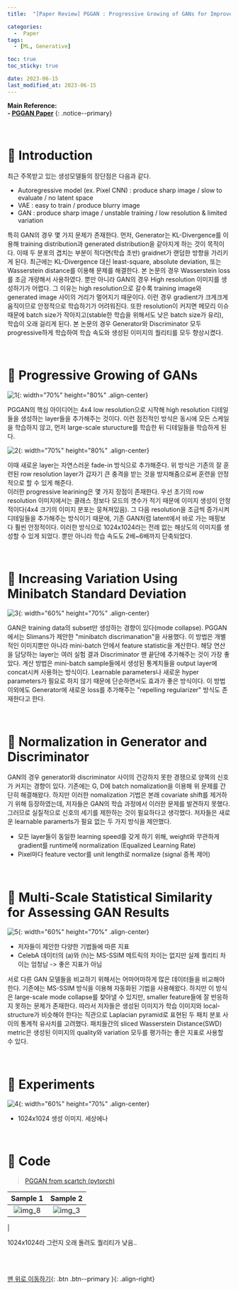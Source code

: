 ```yaml
---
title:  "[Paper Review] PGGAN : Progressive Growing of GANs for Improved Quality, Stability, and Variation" 

categories:
  -  Paper
tags:
  - [ML, Generative]

toc: true
toc_sticky: true

date: 2023-06-15
last_modified_at: 2023-06-15
---
```


**Main Reference: <br>- [PGGAN Paper](https://arxiv.org/abs/1710.10196)**
{: .notice--primary}

<br>


# 🚀 Introduction

최근 주목받고 있는 생성모델들의 장단점은 다음과 같다.

- Autoregressive model (ex. Pixel CNN) : produce sharp image / slow to evaluate / no latent space
- VAE : easy to train / produce blurry image
- GAN : produce sharp image / unstable training / low resolution & limited variation

특히 GAN의 경우 몇 가지 문제가 존재한다. 먼저, Generator는 KL-Divergence를 이용해 training distribution과 generated distribution을 같아지게 하는 것이 목적이다. 이때 두 분포의 겹치는 부분이 적다면(학습 초반) graidnet가 랜덤한 방향을 가리키게 된다. 최근에는 KL-Divergence 대신 least-square, absolute deviation, 또는 Wasserstein distance를 이용해 문제를 해결한다. 본 논문의 경우 Wasserstein loss를 조금 개량해서 사용하였다. 뿐만 아니라 GAN의 경우 High resolution 이미지를 생성하기가 어렵다. 그 이유는 high resolution으로 갈수록 training image와 generated image 사이의 거리가 멀어지기 때문이다. 이런 경우 gradient가 크게크게 움직이므로 안정적으로 학습하기가 어려워진다. 또한 resolution이 커지면 메모리 이슈때문에 batch size가 작아지고(stable한 학습을 위해서도 낮은 batch size가 유리), 학습이 오래 걸리게 된다. 본 논문의 경우 Generator와 Discriminator 모두 progressive하게 학습하여 학습 속도와 생성된 이미지의 퀄리티를 모두 향상시켰다.



<br>


# 🚀 Progressive Growing of GANs

![1](https://github.com/inhopp/inhopp/assets/96368476/6d4d90b7-c5e9-4ac7-8938-7b9e36ee5033){: width="70%" height="80%" .align-center}

PGGAN의 핵심 아이디어는 4x4 low resolution으로 시작해 high resolution 디테일들을 생성하는 layer들을 추가해주는 것이다. 이런 점진적인 방식은 동시에 모든 스케일을 학습하지 않고, 먼저 large-scale sturucture를 학습한 뒤 디테일들을 학습하게 된다. 


![2](https://github.com/inhopp/inhopp/assets/96368476/59422153-67d2-440a-871c-7fd49b3f4655){: width="70%" height="80%" .align-center}

이때 새로운 layer는 자연스러운 fade-in 방식으로 추가해준다. 위 방식은 기존의 잘 훈련된 row resolution layer가 갑자기 큰 충격을 받는 것을 방지해줌으로써 훈련을 안정적으로 할 수 있게 해준다. <br>이러한 progressive learining은 몇 가지 장점이 존재한다. 우선 초기의 row resolution 이미지에서는 클래스 정보다 모드의 갯수가 적기 때문에 이미지 생성이 안정적이다(4x4 크기의 이미지 분포는 뭉쳐져있음). 그 다음 resolution을 조금씩 증가시켜 디테일들을 추가해주는 방식이기 때문에, 기존 GAN처럼 latent에서 바로 가는 매핑보다 훨씬 안정적이다. 이러한 방식으로 1024x1024라는 전례 없는 해상도의 이미지를 생성할 수 있게 되었다. 뿐만 아니라 학습 속도도 2배~6배까지 단축되었다.


<br>



# 🚀 Increasing Variation Using Minibatch Standard Deviation

![3](https://github.com/inhopp/inhopp/assets/96368476/ffc65ade-fb89-45fa-815e-2dfc0a6caf6b){: width="60%" height="70%" .align-center}

GAN은 training data의 subset만 생성하는 경향이 있다(mode collapse). PGGAN에서는 Slimans가 제안한 "minibatch discrimanation"을 사용했다. 이 방법은 개별적인 이미지뿐만 아니라 mini-batch 안에서 feature statistic을 계산한다. 해당 연산을 담당하는 layer는 여러 실험 결과 Discriminator 맨 끝단에 추가해주는 것이 가장 좋았다. 계산 방법은 mini-batch sample들에서 생성된 통계치들을 output layer에 concat시켜 사용하는 방식이다. Learnable parameters나 새로운 hyper parameters가 필요로 하지 않기 때문에 단순하면서도 효과가 좋은 방식이다. 이 방법 이외에도 Generator에 새로운 loss를 추가해주는 "repelling regularizer" 방식도 존재한다고 한다.


<br>



# 🚀 Normalization in Generator and Discriminator

GAN의 경우 generator와 discriminator 사이의 건강하지 못한 경쟁으로 양쪽의 신호가 커지는 경향이 있다. 기존에는 G, D에 batch nomalization을 이용해 위 문제를 간단히 해결해왔다. 하지만 이러한 nomalization 기법은 본래 covariate shift를 제거하기 위해 등장하였는데, 저자들은 GAN의 학습 과정에서 이러한 문제를 발견하지 못했다. 그러므로 실질적으로 신호의 세기를 제한하는 것이 필요하다고 생각했다. 저자들은 새로운 learnable paramerts가 필요 없는 두 가지 방식을 제안했다.

- 모든 layer들이 동일한 learning speed를 갖게 하기 위해, weight와 무관하게 gradient를 runtime에 normalization (Equalized Learning Rate)
- Pixel마다 feature vector를 unit length로 normalize (signal 증폭 제어)



<br>



# 🚀 Multi-Scale Statistical Similarity for Assessing GAN Results

![5](https://github.com/inhopp/inhopp/assets/96368476/517a5668-e70f-4a4f-abfc-cdb79b7d7342){: width="60%" height="70%" .align-center}

- 저자들이 제안한 다양한 기법들에 따른 지표
- CelebA 데이터의 (a)와 (h)는 MS-SSIM 메트릭의 차이는 없지만 실제 퀄리티 차이는 엄청남 -> 좋은 지표가 아님

서로 다른 GAN 모델들을 비교하기 위해서는 어마어마하게 많은 데이터들을 비교해야 한다. 기존에는 MS-SSIM 방식을 이용해 자동화된 기법을 사용해왔다. 하지만 이 방식은 large-scale mode collapse를 찾아낼 수 있지만, smaller feature들에 잘 반응하지 못하는 문제가 존재한다. 따라서 저자들은 생성된 이미지가 학습 이미지와 local-structure가 비슷해야 한다는 직관으로 Laplacian pyramid로 표현된 두 패치 분포 사이의 통계적 유사치를 고려했다. 패치들간의 sliced Wasserstein Distance(SWD) metric은 생성된 이미지의 quality와 variation 모두를 평가하는 좋은 지표로 사용할 수 있다.



<br>



# 🚀 Experiments

![4](https://github.com/inhopp/inhopp/assets/96368476/1864e607-732b-4feb-b861-d82263146774){: width="60%" height="70%" .align-center}

- 1024x1024 생성 이미지. 세상에나


<br>








# 🚀 Code

> [PGGAN from scartch (pytorch)](https://github.com/inhopp/PGGAN)

| Sample 1 | Sample 2 |
|:-:| :-: |
| ![img_8](https://github.com/inhopp/inhopp/assets/96368476/25bf03f1-6a24-48fc-825f-636e0e4c3b54) | ![img_3](https://github.com/inhopp/inhopp/assets/96368476/b60ec28f-3025-4756-9b82-4150136abdbf)
 |

1024x1024라 그런지 오래 돌려도 퀄리티가 낮음..

<br>
<br>



[맨 위로 이동하기](#){: .btn .btn--primary }{: .align-right}